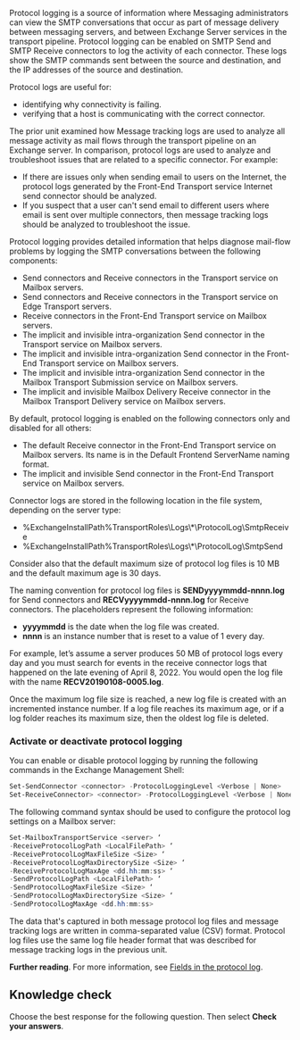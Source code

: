 Protocol logging is a source of information where Messaging administrators can view the SMTP conversations that occur as part of message delivery between messaging servers, and between Exchange Server services in the transport pipeline. Protocol logging can be enabled on SMTP Send and SMTP Receive connectors to log the activity of each connector. These logs show the SMTP commands sent between the source and destination, and the IP addresses of the source and destination.

Protocol logs are useful for:

 -  identifying why connectivity is failing.
 -  verifying that a host is communicating with the correct connector.

The prior unit examined how Message tracking logs are used to analyze all message activity as mail flows through the transport pipeline on an Exchange server. In comparison, protocol logs are used to analyze and troubleshoot issues that are related to a specific connector. For example:

 -  If there are issues only when sending email to users on the Internet, the protocol logs generated by the Front-End Transport service Internet send connector should be analyzed.
 -  If you suspect that a user can't send email to different users where email is sent over multiple connectors, then message tracking logs should be analyzed to troubleshoot the issue.

Protocol logging provides detailed information that helps diagnose mail-flow problems by logging the SMTP conversations between the following components:

 -  Send connectors and Receive connectors in the Transport service on Mailbox servers.
 -  Send connectors and Receive connectors in the Transport service on Edge Transport servers.
 -  Receive connectors in the Front-End Transport service on Mailbox servers.
 -  The implicit and invisible intra-organization Send connector in the Transport service on Mailbox servers.
 -  The implicit and invisible intra-organization Send connector in the Front-End Transport service on Mailbox servers.
 -  The implicit and invisible intra-organization Send connector in the Mailbox Transport Submission service on Mailbox servers.
 -  The implicit and invisible Mailbox Delivery Receive connector in the Mailbox Transport Delivery service on Mailbox servers.

By default, protocol logging is enabled on the following connectors only and disabled for all others:

 -  The default Receive connector in the Front-End Transport service on Mailbox servers. Its name is in the Default Frontend ServerName naming format.
 -  The implicit and invisible Send connector in the Front-End Transport service on Mailbox servers.

Connector logs are stored in the following location in the file system, depending on the server type:

 -  %ExchangeInstallPath%TransportRoles\\Logs\\\*\\ProtocolLog\\SmtpReceive
 -  %ExchangeInstallPath%TransportRoles\\Logs\\\*\\ProtocolLog\\SmtpSend

Consider also that the default maximum size of protocol log files is 10 MB and the default maximum age is 30 days.

The naming convention for protocol log files is **SENDyyyymmdd-nnnn.log** for Send connectors and **RECVyyyymmdd-nnnn.log** for Receive connectors. The placeholders represent the following information:

 -  **yyyymmdd** is the date when the log file was created.
 -  **nnnn** is an instance number that is reset to a value of 1 every day.

For example, let’s assume a server produces 50 MB of protocol logs every day and you must search for events in the receive connector logs that happened on the late evening of April 8, 2022. You would open the log file with the name **RECV20190108-0005.log**.

Once the maximum log file size is reached, a new log file is created with an incremented instance number. If a log file reaches its maximum age, or if a log folder reaches its maximum size, then the oldest log file is deleted.

### Activate or deactivate protocol logging

You can enable or disable protocol logging by running the following commands in the Exchange Management Shell:

```powershell
Set-SendConnector <connector> -ProtocolLoggingLevel <Verbose | None>
Set-ReceiveConnector> <connector> -ProtocolLoggingLevel <Verbose | None>

```

The following command syntax should be used to configure the protocol log settings on a Mailbox server:

```powershell
Set-MailboxTransportService <server> ‘  
-ReceiveProtocolLogPath <LocalFilePath> ‘  
-ReceiveProtocolLogMaxFileSize <Size> ‘  
-ReceiveProtocolLogMaxDirectorySize <Size> ‘  
-ReceiveProtocolLogMaxAge <dd.hh:mm:ss> ‘  
-SendProtocolLogPath <LocalFilePath> ‘  
-SendProtocolLogMaxFileSize <Size> ‘  
-SendProtocolLogMaxDirectorySize <Size> ‘  
-SendProtocolLogMaxAge <dd.hh:mm:ss>

```

The data that's captured in both message protocol log files and message tracking logs are written in comma-separated value (CSV) format. Protocol log files use the same log file header format that was described for message tracking logs in the previous unit.

**Further reading**. For more information, see [Fields in the protocol log](/exchange/mail-flow/connectors/protocol-logging?azure-portal=true).

## Knowledge check

Choose the best response for the following question. Then select **Check your answers**.